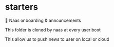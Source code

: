 # starters
🚀   Naas onboarding &amp; announcements

This folder is cloned by naas at every user boot

This allow us to push news to user on local or cloud 
